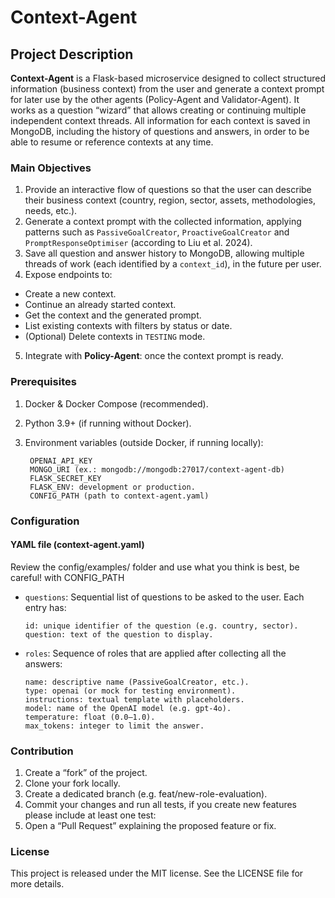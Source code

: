 # Context-Agent

## Project Description
**Context-Agent** is a Flask-based microservice designed to collect structured information (business context) from the user and generate a context prompt for later use by the other agents (Policy-Agent and Validator-Agent). It works as a question “wizard” that allows creating or continuing multiple independent context threads. All information for each context is saved in MongoDB, including the history of questions and answers, in order to be able to resume or reference contexts at any time.

### Main Objectives
1. Provide an interactive flow of questions so that the user can describe their business context (country, region, sector, assets, methodologies, needs, etc.).
2. Generate a context prompt with the collected information, applying patterns such as `PassiveGoalCreator`, `ProactiveGoalCreator` and `PromptResponseOptimiser` (according to Liu et al. 2024).
3. Save all question and answer history to MongoDB, allowing multiple threads of work (each identified by a `context_id`), in the future per user.
4. Expose endpoints to:
- Create a new context.
- Continue an already started context.
- Get the context and the generated prompt.
- List existing contexts with filters by status or date.
- (Optional) Delete contexts in `TESTING` mode.
5. Integrate with **Policy-Agent**: once the context prompt is ready.

### Prerequisites

1. Docker & Docker Compose (recommended).
2. Python 3.9+ (if running without Docker).
3. Environment variables (outside Docker, if running locally):

        OPENAI_API_KEY
        MONGO_URI (ex.: mongodb://mongodb:27017/context-agent-db)
        FLASK_SECRET_KEY
        FLASK_ENV: development or production.
        CONFIG_PATH (path to context-agent.yaml)

### Configuration

#### YAML file (context-agent.yaml)
Review the config/examples/ folder and use what you think is best, be careful! with CONFIG_PATH

- `questions`: Sequential list of questions to be asked to the user. Each entry has:

      id: unique identifier of the question (e.g. country, sector).
      question: text of the question to display.

- `roles`: Sequence of roles that are applied after collecting all the answers:

      name: descriptive name (PassiveGoalCreator, etc.).
      type: openai (or mock for testing environment).
      instructions: textual template with placeholders.
      model: name of the OpenAI model (e.g. gpt-4o).
      temperature: float (0.0–1.0).
      max_tokens: integer to limit the answer.

### Contribution

1. Create a “fork” of the project.
2. Clone your fork locally.
3. Create a dedicated branch (e.g. feat/new-role-evaluation).
4. Commit your changes and run all tests, if you create new features please include at least one test:
5. Open a “Pull Request” explaining the proposed feature or fix.

### License

This project is released under the MIT license. See the LICENSE file for more details.
